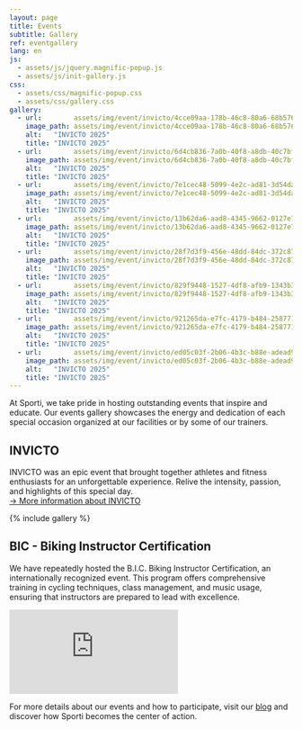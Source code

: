 ```yaml
---
layout: page
title: Events
subtitle: Gallery
ref: eventgallery
lang: en
js:
  - assets/js/jquery.magnific-popup.js
  - assets/js/init-gallery.js
css:
  - assets/css/magnific-popup.css
  - assets/css/gallery.css
gallery:
  - url:        assets/img/event/invicto/4cce09aa-178b-46c8-80a6-68b576b2cffe.JPG
    image_path: assets/img/event/invicto/4cce09aa-178b-46c8-80a6-68b576b2cffe.JPG
    alt:   "INVICTO 2025"
    title: "INVICTO 2025"
  - url:        assets/img/event/invicto/6d4cb836-7a0b-40f8-a8db-40c7bf29060f.JPG
    image_path: assets/img/event/invicto/6d4cb836-7a0b-40f8-a8db-40c7bf29060f.JPG
    alt:   "INVICTO 2025"
    title: "INVICTO 2025"
  - url:        assets/img/event/invicto/7e1cec48-5099-4e2c-ad81-3d54da03421d.JPG
    image_path: assets/img/event/invicto/7e1cec48-5099-4e2c-ad81-3d54da03421d.JPG
    alt:   "INVICTO 2025"
    title: "INVICTO 2025"
  - url:        assets/img/event/invicto/13b62da6-aad8-4345-9662-0127e7c29a7a.JPG
    image_path: assets/img/event/invicto/13b62da6-aad8-4345-9662-0127e7c29a7a.JPG
    alt:   "INVICTO 2025"
    title: "INVICTO 2025"
  - url:        assets/img/event/invicto/28f7d3f9-456e-48dd-84dc-372c879ad932.JPG
    image_path: assets/img/event/invicto/28f7d3f9-456e-48dd-84dc-372c879ad932.JPG
    alt:   "INVICTO 2025"
    title: "INVICTO 2025"
  - url:        assets/img/event/invicto/829f9448-1527-4df8-afb9-1343b33c81d4.JPG
    image_path: assets/img/event/invicto/829f9448-1527-4df8-afb9-1343b33c81d4.JPG
    alt:   "INVICTO 2025"
    title: "INVICTO 2025"
  - url:        assets/img/event/invicto/921265da-e7fc-4179-b484-258771d5b210.JPG
    image_path: assets/img/event/invicto/921265da-e7fc-4179-b484-258771d5b210.JPG
    alt:   "INVICTO 2025"
    title: "INVICTO 2025"
  - url:        assets/img/event/invicto/ed05c03f-2b06-4b3c-b88e-adead9f7c078.JPG
    image_path: assets/img/event/invicto/ed05c03f-2b06-4b3c-b88e-adead9f7c078.JPG
    alt:   "INVICTO 2025"
    title: "INVICTO 2025"
---
```


At Sporti, we take pride in hosting outstanding events that inspire and educate. Our events gallery showcases the energy and dedication of each special occasion organized at our facilities or by some of our trainers.

## INVICTO

INVICTO was an epic event that brought together athletes and fitness enthusiasts for an unforgettable experience. Relive the intensity, passion, and highlights of this special day.  
[→ More information about INVICTO](en/p/events/invicto-2025)

{% include gallery %}

## BIC - Biking Instructor Certification

We have repeatedly hosted the B.I.C. Biking Instructor Certification, an internationally recognized event. This program offers comprehensive training in cycling techniques, class management, and music usage, ensuring that instructors are prepared to lead with excellence.

<div class="video-container">
    <iframe src="https://www.facebook.com/plugins/video.php?height=314&href=https%3A%2F%2Fwww.facebook.com%2Ffibefit%2Fvideos%2F1007769220854628%2F&show_text=false&width=560&t=0" style="border:none;overflow:hidden" scrolling="no" frameborder="0" allowfullscreen="true" allow="autoplay; clipboard-write; encrypted-media; picture-in-picture; web-share" allowFullScreen="true"></iframe>
</div>

For more details about our events and how to participate, visit our [blog](/en) and discover how Sporti becomes the center of action.